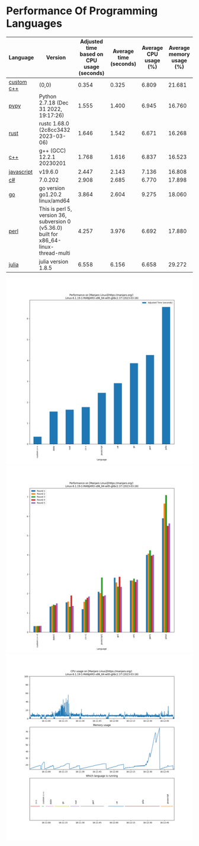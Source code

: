 # Performance Of Programming Languages

|                               Language                              |                                        Version                                         | Adjusted time based on CPU usage (seconds) | Average time (seconds) | Average CPU usage (%) | Average memory usage (%) |
|--------|--------|--------|--------|--------|--------|
|                [custom c++](https://www.randomguy.info/)               |                                         (0,0)                                          |                   0.354                    |         0.325          |           6.809           |            21.681            |
|              [pypy](https://en.wikipedia.org/wiki/PyPy)             |    Python 2.7.18 (Dec 31 2022, 19:17:26)     |                   1.555                    |         1.400          |           6.945           |            16.760            |
|                  [rust](https://www.rust-lang.org/)                 |                          rustc 1.68.0 (2c8cc3432 2023-03-06)                           |                   1.646                    |         1.542          |           6.671           |            16.268            |
|             [c++](https://en.wikipedia.org/wiki/C%2B%2B)            |                               g++ (GCC) 12.2.1 20230201                                |                   1.768                    |         1.616          |           6.837           |            16.523            |
|        [javascript](https://en.wikipedia.org/wiki/JavaScript)       |                                        v19.6.0                                         |                   2.447                    |         2.143          |           7.136           |            16.808            |
|  [c#](https://en.wikipedia.org/wiki/C_Sharp_(programming_language)) |                                        7.0.202                                         |                   2.908                    |         2.685          |           6.770           |            17.898            |
|  [go](https://go.dev/)  |                            go version go1.20.2 linux/amd64                             |                   3.864                    |         2.604          |           9.275           |            18.060            |
|              [perl](https://en.wikipedia.org/wiki/Perl)             | This is perl 5, version 36, subversion 0 (v5.36.0) built for x86_64-linux-thread-multi |                   4.257                    |         3.976          |           6.692           |            17.880            |
| [julia](https://en.wikipedia.org/wiki/Julia_(programming_language)) |                                  julia version 1.8.5                                   |                   6.558                    |         6.156          |           6.658           |            29.272            |

![perfcomp_final](./img/perfcomp_final.png)
![perfcomp1](./img/perfcomp1.png)
![cpumem1](./img/cpumem1.png)
